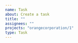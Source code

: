 ```yaml
---
name: Task
about: Create a task
title: ""
assignees: ""
projects: "orangecorporation/1"
type: Task
---
```

